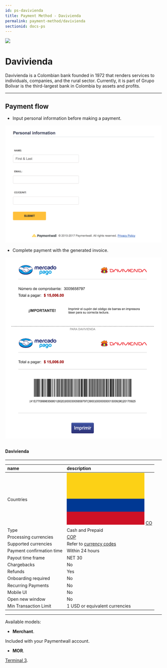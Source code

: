 ```yaml
---
id: ps-davivienda
title: Payment Method - Davivienda
permalink: payment-method/davivienda
sectionid: docs-ps
---
```


<div class="docs-ps-header">
    <div class="docs-ps-logo">
        <img src="https://api.paymentwall.com/images/ps_logos/pm_davivienda.png">
    </div>
    <h1>Davivienda</h1>
</div>

<div class="docs-ps-body" markdown="1">

<div class="docs-ps-instructions" markdown="1">

Davivienda is a Colombian bank founded in 1972 that renders services to individuals, companies, and the rural sector. Currently, it is part of Grupo Bolivar is the third-largest bank in Colombia by assets and profits. 

***

## Payment flow

* Input personal information before making a payment.

<div class="docs-img docs-medium-img">
    <img src="/textures/pic/payment-system/cash-and-prepaid/davivienda/davivienda_preset.png">
</div>

* Complete payment with the generated invoice.

<div class="docs-img docs-medium-img">
    <img src="/textures/pic/payment-system/cash-and-prepaid/davivienda/davivienda_invoice.png">
</div>

</div>


<div class="docs-ps-attributes" markdown="1">
<div class="docs-ps-attributes-body" markdown="1">

#### Davivienda

***

|name|description|
|:--|:--|
|Countries| <img class="flags" src="/textures/pic/flags/south_america/colombia.png"> [CO](https://en.wikipedia.org/wiki/Colombia)|
|Type|Cash and Prepaid|
|Processing currencies|[COP](https://en.wikipedia.org/wiki/Colombian_peso)|
|Supported currencies|Refer to [currency codes](/reference/currencies)|
|Payment confirmation time|Within 24 hours|
|Payout time frame| NET 30|
|Chargebacks|No|
|Refunds|Yes|
|Onboarding required| No|
|Recurring Payments|No|
|Mobile UI|No|
|Open new window|No|
|Min Transaction Limit|1 USD or equivalent currencies|

***

Available models:

* **Merchant**.

Included with your Paymentwall account.

* **MOR**.

[Terminal 3](https://www.terminal3.com/).

</div>
</div>

</div>
